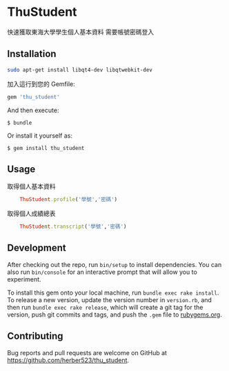 # ThuStudent
快速獲取東海大學學生個人基本資料
需要帳號密碼登入

## Installation

```bash
sudo apt-get install libqt4-dev libqtwebkit-dev
```

加入這行到您的 Gemfile:


```ruby
gem 'thu_student'
```

And then execute:

    $ bundle

Or install it yourself as:

    $ gem install thu_student

## Usage

取得個人基本資料

```ruby
	ThuStudent.profile('學號','密碼')
```

取得個人成績總表

```ruby
	ThuStudent.transcript('學號','密碼')
```

## Development

After checking out the repo, run `bin/setup` to install dependencies. You can also run `bin/console` for an interactive prompt that will allow you to experiment.

To install this gem onto your local machine, run `bundle exec rake install`. To release a new version, update the version number in `version.rb`, and then run `bundle exec rake release`, which will create a git tag for the version, push git commits and tags, and push the `.gem` file to [rubygems.org](https://rubygems.org).

## Contributing

Bug reports and pull requests are welcome on GitHub at https://github.com/herber523/thu_student.

